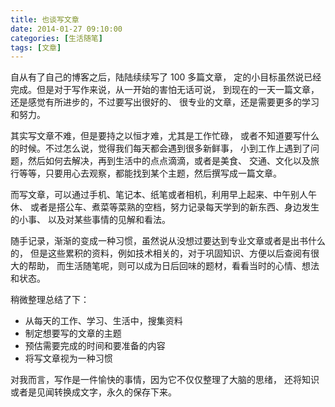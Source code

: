 ```yaml
---
title: 也谈写文章
date: 2014-01-27 09:10:00
categories: [生活随笔]
tags: [文章]
---
```


自从有了自己的博客之后，陆陆续续写了 100 多篇文章，
定的小目标虽然说已经完成。但是对于写作来说，从一开始的害怕无话可说，
到现在的一天一篇文章，还是感觉有所进步的，不过要写出很好的、
很专业的文章，还是需要更多的学习和努力。

其实写文章不难，但是要持之以恒才难，尤其是工作忙碌，
或者不知道要写什么的时候。不过怎么说，觉得我们每天都会遇到很多新鲜事，
小到工作上遇到了问题，然后如何去解决，再到生活中的点点滴滴，或者是美食、
交通、文化以及旅行等等，只要用心去观察，都能找到某个主题，然后撰写成一篇文章。

而写文章，可以通过手机、笔记本、纸笔或者相机，利用早上起来、中午别人午休、
或者是搭公车、煮菜等菜熟的空档，努力记录每天学到的新东西、身边发生的小事、
以及对某些事情的见解和看法。

随手记录，渐渐的变成一种习惯，虽然说从没想过要达到专业文章或者是出书什么的，
但是这些累积的资料，例如技术相关的，对于巩固知识、方便以后查阅有很大的帮助，
而生活随笔呢，则可以成为日后回味的题材，看看当时的心情、想法和状态。

稍微整理总结了下：

* 从每天的工作、学习、生活中，搜集资料
* 制定想要写的文章的主题
* 预估需要完成的时间和要准备的内容
* 将写文章视为一种习惯

对我而言，写作是一件愉快的事情，因为它不仅仅整理了大脑的思绪，
还将知识或者是见闻转换成文字，永久的保存下来。